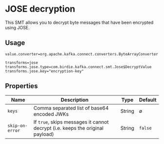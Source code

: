 # JOSE decryption

This SMT allows you to decrypt byte messages that have been encrypted using JOSE.

## Usage

```
value.converter=org.apache.kafka.connect.converters.ByteArrayConverter

transforms=jose
transforms.jose.type=com.birdie.kafka.connect.smt.Jose$DecryptValue
transforms.jose.key="encryption-key"
```

## Properties

|Name|Description|Type|Default|
|---|---|---|---|
|`keys`| Comma separated list of base64 encoded JWKs | String | ø |
|`skip-on-error`| If `true`, skips messages it cannot decrypt (i.e. keeps the original payload) | String | `false` |
